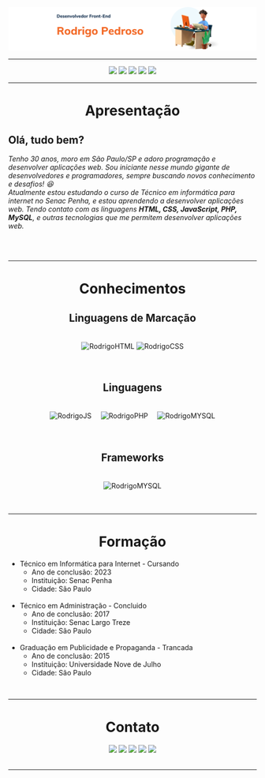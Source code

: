 <div>

  ![principal](atualizacao_readme/imagens_front-end.png)

</div>
<hr>
  <div align="center">
        <a href="https://github.com/R0drigo-Pedroso">
    <a href="https://www.instagram.com/rodrigo.pedros0/" target="_blank"><img src="https://img.shields.io/badge/Instagram-E4405F?style=for-the-badge&logo=instagram&logoColor=white" target="_blank"></a>
   <a href="https://discord.com/channels/@me" target="_blank"><img src="https://img.shields.io/badge/Discord-7289DA?style=for-the-badge&logo=discord&logoColor=white" target="_blank"></a> 
    <a href = "mailto:rodrigo.pedroso@live.com"><img src="https://img.shields.io/badge/Microsoft_Outlook-0078D4?style=for-the-badge&logo=microsoft-outlook&logoColor=white"></a>
    <a href="https://www.linkedin.com/in/rodrig0pedros0/" target="_blank"><img src="https://img.shields.io/badge/-LinkedIn-%230077B5?style=for-the-badge&logo=linkedin&logoColor=white" target="_blank"></a> 
        <a href="https://api.whatsapp.com/send?phone=5511987618534" target="_blank"><img src="https://img.shields.io/badge/WhatsApp-25D366?style=for-the-badge&logo=whatsapp&logoColor=white"></a> 
      </div>
<hr>
<!-- Apresentação -->
<div align="center">
  <h1>Apresentação</h1>
  <div align="left">
    <h2><strong>Olá, tudo bem?</strong></h2>
    <p><em>Tenho 30 anos, moro em São Paulo/SP e adoro programação e desenvolver aplicações web. Sou iniciante nesse mundo gigante de desenvolvedores e programadores, sempre buscando novos conhecimento e desafios! 😆 <br>
    Atualmente estou estudando o curso de Técnico em informática para internet no Senac Penha, e estou aprendendo a desenvolver aplicações web. Tendo contato com as linguagens <strong>HTML, CSS, JavaScript, PHP, MySQL</strong>, e outras tecnologias que me permitem desenvolver aplicações web.</p></em><br>
  </div>
</div>

  <br>
  <hr>

  <!-- Conhecimentos -->
  <div align="center">
    <!-- linguagens -->
    <div>
      <h1 >Conhecimentos</h1>
      <div align="center">
        <h2><strong>Linguagens de Marcação</strong></h2><br>
        <img align="center" alt="RodrigoHTML" height="60" width="80" src="https://cdn.jsdelivr.net/gh/devicons/devicon/icons/html5/html5-plain-wordmark.svg">
        <img align="center" alt="RodrigoCSS" height="60" width="80" src="https://cdn.jsdelivr.net/gh/devicons/devicon/icons/css3/css3-original.svg">
      </div>
      <br>
      <br>
      <div align="center">
        <h2>Linguagens</h2><br>
        <img align="center" alt="RodrigoJS" height="60" width="80" src="https://cdn.jsdelivr.net/gh/devicons/devicon/icons/javascript/javascript-original.svg">
        <img align="center" style="margin-left:15px" alt="RodrigoPHP" height="60" width="80" src="https://cdn.jsdelivr.net/gh/devicons/devicon/icons/php/php-plain.svg">
        <img align="center" style="margin-left:15px" alt="RodrigoMYSQL" height="60" width="80" src="https://cdn.jsdelivr.net/gh/devicons/devicon/icons/mysql/mysql-original-wordmark.svg">
      </div>
    </div>
    <!-- Frameworks -->
    <br>
    <br>
    <div>
      <div align="center">
        <h2>Frameworks</h2><br>
        <img align="center" alt="RodrigoMYSQL" height="60" width="80" src="https://cdn.jsdelivr.net/gh/devicons/devicon/icons/bootstrap/bootstrap-original-wordmark.svg">
      </div>
    </div>
  </div>

  <br>
  <br>
  <hr>
  
  <!-- Formação -->
  <div align="center">
    <div>
      <h1>Formação</h1>
      <div align="left">
        <ul>
          <li>Técnico em Informática para Internet - Cursando
            <ul>
              <li>Ano de conclusão: 2023</li>
              <li>Instituição: Senac Penha</li>
              <li>Cidade: São Paulo</li>
            </ul>
            <br>
          </li>
          <li>Técnico em Administração - Concluido 
            <ul>
              <li>Ano de conclusão: 2017</li>
              <li>Instituição: Senac Largo Treze</li>
              <li>Cidade: São Paulo</li>
            </ul>
          </li>
          <br>
          <li>Graduação em Publicidade e Propaganda - Trancada 
            <ul>
              <li>Ano de conclusão: 2015</li>
              <li>Instituição: Universidade Nove de Julho</li>
              <li>Cidade: São Paulo</li>
            </ul>
          </li>
        </ul>
      </div>
    </div>
  </div>

  <!-- Conhecimentos -->
  <br>
  <hr>

  <!-- Contato -->
  <div align="center">
    <div>
      <h1>Contato</h1>
      <div align="center">
        <a href="https://github.com/R0drigo-Pedroso">
    <a href="https://www.instagram.com/rodrigo.pedros0/" target="_blank"><img src="https://img.shields.io/badge/Instagram-E4405F?style=for-the-badge&logo=instagram&logoColor=white" target="_blank"></a>
   <a href="https://discord.com/channels/@me" target="_blank"><img src="https://img.shields.io/badge/Discord-7289DA?style=for-the-badge&logo=discord&logoColor=white" target="_blank"></a> 
    <a href = "mailto:rodrigo.pedroso@live.com"><img src="https://img.shields.io/badge/Microsoft_Outlook-0078D4?style=for-the-badge&logo=microsoft-outlook&logoColor=white"></a>
    <a href="https://www.linkedin.com/in/rodrig0pedros0/" target="_blank"><img src="https://img.shields.io/badge/-LinkedIn-%230077B5?style=for-the-badge&logo=linkedin&logoColor=white" target="_blank"></a> 
        <a href="https://api.whatsapp.com/send?phone=5511987618534" target="_blank"><img src="https://img.shields.io/badge/WhatsApp-25D366?style=for-the-badge&logo=whatsapp&logoColor=white"></a> 
      </div>
    </div>
  </div>

  <br>
  <hr>

  <!-- Links
  <div align="center">
    <div>
      <h1>Links</h1>
      <div align="left">
        <h2>Links</h2>
        <ul>
          <li>Link: <a href="https://www.google.com">Google</a></li>
          <li>Link: <a href="https://www.google.com">Google</a></li>
          <li>Link: <a href="https://www.google.com">Google</a></li>
          <li>Link: <a href="https://www.google.com">Google</a></li>
          <li>Link: <a href="https://www.google.com">Google</a></li>
        </ul>
      </div>
    </div>
  </div>

  <br>
  <hr>

  <!-- Sobre -->
  <!-- <div align="center">
    <div>
      <h1>Sobre</h1>
      <div align="left">
        <h2>Sobre</h2>
        <ul>
          <li>Sobre</li>
          <li>Sobre</li>
          <li>Sobre</li>
          <li>Sobre</li>
          <li>Sobre</li>
        </ul>
      </div>
    </div> -->
